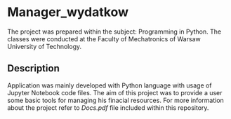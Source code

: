 # Manager_wydatkow
The project was prepared within the subject: Programming in Python. The classes were conducted at the Faculty of Mechatronics of Warsaw University of Technology.

## Description
Application was mainly developed with Python language with usage of Jupyter Notebook code files.
The aim of this project was to provide a user some basic tools for managing his finacial resources.
For more information about the project refer to <i>Docs.pdf</i> file included within this repository.
